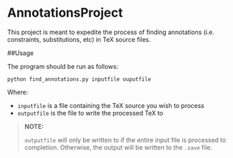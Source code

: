 AnnotationsProject
==================

This project is meant to expedite the process of finding annotations
(i.e. constraints, substitutions, etc) in TeX source files.

##Usage

The program should be run as follows:

    python find_annotations.py inputfile ouputfile

Where:

* `inputfile` is a file containing the TeX source you wish to process
* `outputfile` is the file to write the processed TeX to

> **NOTE:**
>
> `outputfile` will only be written to if the entire input file is
> processed to completion. Otherwise, the output will be written to
> the `.save` file.
